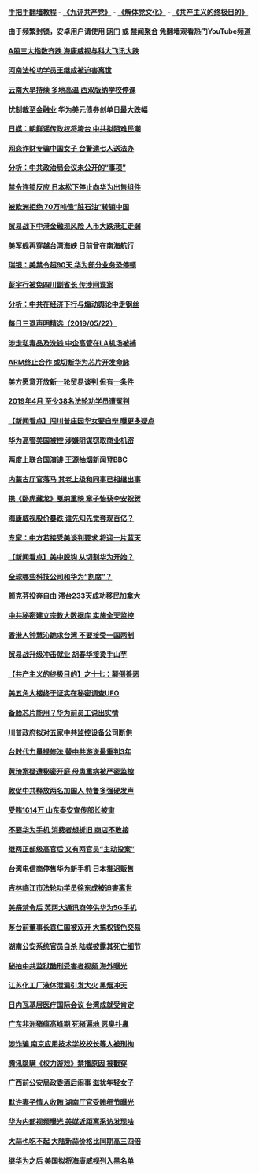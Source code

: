 #### [手把手翻墙教程](https://github.com/gfw-breaker/guides/wiki) -  [《九评共产党》](https://github.com/gfw-breaker/9ping.md?t=05231237) - [《解体党文化》](https://github.com/gfw-breaker/jtdwh.md?t=05231237) - [《共产主义的终极目的》](https://github.com/gfw-breaker/gczydzjmd.md?t=05231237)

#### 由于频繁封锁，安卓用户请使用 [网门](https://github.com/gfw-breaker/bn-android/blob/master/ogate.md?t=05231237) 或 [禁闻聚合](https://github.com/gfw-breaker/bn-android) 免翻墙观看热门YouTube频道 

#### [A股三大指数齐跌 海康威视与科大飞讯大跌](../pages/nsc413/n11274657.md?t=05231237) 

#### [河南法轮功学员王继成被迫害离世](../pages/nsc413/n11272696.md?t=05231237) 


#### [云南大旱持续 多地高温 西双版纳学校停课](../pages/nsc413/n11274484.md?t=05231237) 

#### [忧制裁至金融业 华为美元债券创单日最大跌幅](../pages/nsc413/n11274270.md?t=05231237) 

#### [日媒：朝鲜谣传政权将垮台 中共拟阻难民潮](../pages/nsc413/n11274639.md?t=05231237) 

#### [网恋诈财专骗中国女子 台警逮七人送法办](../pages/nsc413/n11274713.md?t=05231237) 

#### [分析：中共政治局会议未公开的“事项”](../pages/nsc413/n11274307.md?t=05231237) 

#### [禁令连锁反应 日本松下停止向华为出售组件](../pages/nsc413/n11274010.md?t=05231237) 

#### [被欧洲拒绝 70万吨俄“脏石油”转销中国](../pages/nsc413/n11273738.md?t=05231237) 

#### [贸易战下中港金融现风险 人币大跌港汇走弱](../pages/nsc413/n11273877.md?t=05231237) 

#### [美军舰再穿越台湾海峡 日前曾在南海航行](../pages/nsc413/n11274189.md?t=05231237) 

#### [瑞银：美禁令超90天 华为部分业务恐停顿](../pages/nsc413/n11273873.md?t=05231237) 

#### [彭宇行被免四川副省长 传涉间谍案](../pages/nsc413/n11274141.md?t=05231237) 

#### [分析：中共在经济下行与煽动舆论中走钢丝](../pages/nsc413/n11273956.md?t=05231237) 

#### [每日三退声明精选（2019/05/22）](../pages/nsc413/n11274108.md?t=05231237) 

#### [涉走私毒品及洗钱 中企高管在LA机场被捕](../pages/nsc413/n11273922.md?t=05231237) 

#### [ARM终止合作 或切断华为芯片开发命脉](../pages/nsc413/n11273832.md?t=05231237) 

#### [美方愿意开放新一轮贸易谈判 但有一条件](../pages/nsc413/n11273380.md?t=05231237) 

#### [2019年4月 至少38名法轮功学员遭冤判](../pages/nsc413/n11273095.md?t=05231237) 

#### [【新闻看点】闯川普庄园华女要自辩 曝更多疑点](../pages/nsc413/n11273435.md?t=05231237) 

#### [华为高管美国被控 涉嫌阴谋窃取商业机密](../pages/nsc413/n11273751.md?t=05231237) 

#### [两度上联合国演讲 王源抽烟新闻登BBC](../pages/nsc413/n11273585.md?t=05231237) 

#### [内蒙古厅官落马 其老上级和同事已相继出事](../pages/nsc413/n11273460.md?t=05231237) 

#### [携《卧虎藏龙》戛纳重映 章子怡获李安祝贺](../pages/nsc413/n11273153.md?t=05231237) 

#### [海康威视股价暴跌 谁先知先觉套现百亿？](../pages/nsc413/n11273405.md?t=05231237) 

#### [专家：中方若接受美谈判要求 将迎一片蓝天](../pages/nsc413/n11273453.md?t=05231237) 

#### [【新闻看点】美中脱钩 从切割华为开始？](../pages/nsc413/n11273110.md?t=05231237) 

#### [全球哪些科技公司和华为“割席”？](../pages/nsc413/n11273410.md?t=05231237) 

#### [颜克芬投奔自由 滞台233天成功移民加拿大](../pages/nsc413/n11270738.md?t=05231237) 

#### [中共秘密建立宗教大数据库 实施全天监控](../pages/nsc413/n11270725.md?t=05231237) 

#### [香港人钟慧沁跪求台湾 不要接受一国两制](../pages/nsc413/n11272271.md?t=05231237) 

#### [贸易战升级冲击就业 胡春华接烫手山芋](../pages/nsc413/n11273329.md?t=05231237) 

#### [【共产主义的终极目的】之十七：颠倒善恶](../pages/nsc413/n11179782.md?t=05231237) 

#### [美五角大楼终于证实在秘密调查UFO](../pages/nsc413/n11273143.md?t=05231237) 

#### [备胎芯片能用？华为前员工说出实情](../pages/nsc413/n11273277.md?t=05231237) 

#### [川普政府拟对五家中共监控设备公司断供](../pages/nsc413/n11273182.md?t=05231237) 

#### [台时代力量提修法 替中共游说最重判3年](../pages/nsc413/n11270483.md?t=05231237) 

#### [黄琦案疑遭秘密开庭 母患重病被严密监控](../pages/nsc413/n11272010.md?t=05231237) 

#### [敦促中共释放两名加国人 特鲁多强硬发声](../pages/nsc413/n11273124.md?t=05231237) 

#### [受贿1614万 山东泰安宣传部长被审](../pages/nsc413/n11272304.md?t=05231237) 

#### [不要华为手机 消费者想折旧 商店不敢接](../pages/nsc413/n11273119.md?t=05231237) 

#### [继两正部级高官后 又有两官员“主动投案”](../pages/nsc413/n11273028.md?t=05231237) 

#### [台湾电信商停售华为新手机 日本推迟贩售](../pages/nsc413/n11272984.md?t=05231237) 

#### [吉林临江市法轮功学员徐东成被迫害离世](../pages/nsc413/n11272848.md?t=05231237) 

#### [美祭禁令后 英两大通讯商停供华为5G手机](../pages/nsc413/n11272891.md?t=05231237) 


#### [茅台前董事长袁仁国被双开 大搞权钱色交易](../pages/nsc413/n11272662.md?t=05231237) 

#### [湖南公安系统官员自杀 陆媒披露其死亡细节](../pages/nsc413/n11272664.md?t=05231237) 

#### [秘拍中共监狱酷刑受害者视频 海外曝光](../pages/nsc413/n11272064.md?t=05231237) 

#### [江苏化工厂液体泄漏引发大火 黑烟冲天](../pages/nsc413/n11272281.md?t=05231237) 

#### [日内瓦基层医疗国际会议 台湾成就受肯定](../pages/nsc413/n11272287.md?t=05231237) 

#### [广东非洲猪瘟高峰期 死猪遍地 恶臭扑鼻](../pages/nsc413/n11272307.md?t=05231237) 

#### [涉诈骗 南京应用技术学校校长等人被刑拘](../pages/nsc413/n11272201.md?t=05231237) 

#### [腾讯隐瞒《权力游戏》禁播原因 被戳穿](../pages/nsc413/n11272241.md?t=05231237) 

#### [广西前公安局政委酒后闹事 滋扰年轻女子](../pages/nsc413/n11271900.md?t=05231237) 

#### [默许妻子情人收贿 湖南厅官受贿细节曝光](../pages/nsc413/n11272198.md?t=05231237) 

#### [华为内部视频曝光 美媒近距离采访发现啥](../pages/nsc413/n11271556.md?t=05231237) 

#### [大蒜也吃不起 大陆新蒜价格比同期高三四倍](../pages/nsc413/n11271884.md?t=05231237) 

#### [继华为之后 美国拟将海康威视列入黑名单](../pages/nsc413/n11271796.md?t=05231237) 

